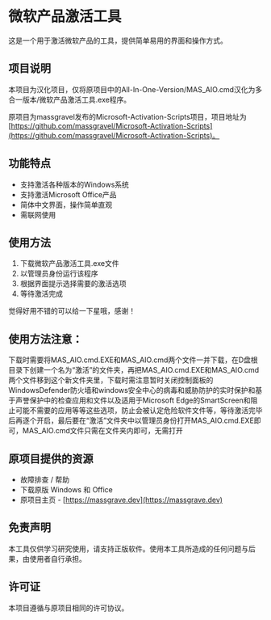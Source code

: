 # 微软产品激活工具

这是一个用于激活微软产品的工具，提供简单易用的界面和操作方式。

## 项目说明

本项目为汉化项目，仅将原项目中的All-In-One-Version/MAS_AIO.cmd汉化为多合一版本/微软产品激活工具.exe程序。

原项目为massgravel发布的Microsoft-Activation-Scripts项目，项目地址为 [https://github.com/massgravel/Microsoft-Activation-Scripts](https://github.com/massgravel/Microsoft-Activation-Scripts)。

## 功能特点

- 支持激活各种版本的Windows系统
- 支持激活Microsoft Office产品
- 简体中文界面，操作简单直观
- 需联网使用

## 使用方法

1. 下载微软产品激活工具.exe文件
2. 以管理员身份运行该程序
3. 根据界面提示选择需要的激活选项
4. 等待激活完成

觉得好用不错的可以给一下星哦，感谢！

## 使用方法注意：

下载时需要将MAS_AIO.cmd.EXE和MAS_AIO.cmd两个文件一并下载，在D盘根目录下创建一个名为“激活”的文件夹，再把MAS_AIO.cmd.EXE和MAS_AIO.cmd两个文件移到这个新文件夹里，下载时需注意暂时关闭控制面板的WindowsDefender防火墙和windows安全中心的病毒和威胁防护的实时保护和基于声誉保护中的检查应用和文件以及适用于Microsoft Edge的SmartScreen和阻止可能不需要的应用等等这些选项，防止会被认定危险软件文件等，等待激活完毕后再逐个开启，最后要在“激活”文件夹中以管理员身份打开MAS_AIO.cmd.EXE即可，MAS_AIO.cmd文件只需在文件夹内即可，无需打开

## 原项目提供的资源

- 故障排查 / 帮助
- 下载原版 Windows 和 Office
- 原项目主页 - [https://massgrave.dev](https://massgrave.dev)

## 免责声明

本工具仅供学习研究使用，请支持正版软件。使用本工具所造成的任何问题与后果，由使用者自行承担。

## 许可证

本项目遵循与原项目相同的许可协议。
